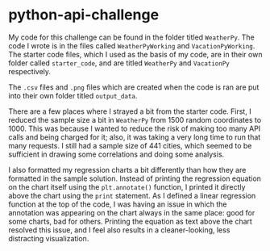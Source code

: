 # python-api-challenge

My code for this challenge can be found in the folder titled `WeatherPy`. The code I wrote is in the files called `WeatherPyWorking` and `VacationPyWorking`. The starter code files, which I used as the basis of my code, are in their own folder called `starter_code`, and are titled `WeatherPy` and `VacationPy` respectively.

The `.csv` files and `.png` files which are created when the code is ran are put into their own folder titled `output_data`.

There are a few places where I strayed a bit from the starter code. First, I reduced the sample size a bit in `WeatherPy` from 1500 random coordinates to 1000. This was because I wanted to reduce the risk of making too many API calls and being charged for it; also, it was taking a very long time to run that many requests. I still had a sample size of 441 cities, which seemed to be sufficient in drawing some correlations and doing some analysis.

I also formatted my regression charts a bit differently than how they are formatted in the sample solution. Instead of printing the regression equation on the chart itself using the `plt.annotate()` function, I printed it directly above the chart using the `print` statement. As I defined a linear regression function at the top of the code, I was having an issue in which the annotation was appearing on the chart always in the same place: good for some charts, bad for others. Printing the equation as text above the chart resolved this issue, and I feel also results in a cleaner-looking, less distracting visualization.
